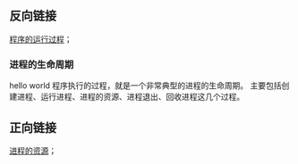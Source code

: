 ## 反向链接

[程序的运行过程](/post/computer-science/operating-system/linux/程序的运行过程)；

### 进程的生命周期

hello world 程序执行的过程，就是一个非常典型的进程的生命周期。
主要包括创建进程、运行进程、进程的资源、进程退出、回收进程这几个过程。

## 正向链接

[进程的资源](/post/computer-science/operating-system/linux/进程的资源)；
